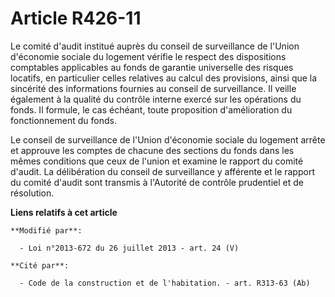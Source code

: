 # Article R426-11

Le comité d'audit institué auprès du conseil de surveillance de l'Union d'économie sociale du logement vérifie le respect des
dispositions comptables applicables au fonds de garantie universelle des risques locatifs, en particulier celles relatives au
calcul des provisions, ainsi que la sincérité des informations fournies au conseil de surveillance. Il veille également à la
qualité du contrôle interne exercé sur les opérations du fonds. Il formule, le cas échéant, toute proposition d'amélioration
du fonctionnement du fonds. 

Le conseil de surveillance de l'Union d'économie sociale du logement arrête et approuve les comptes de chacune des sections
du fonds dans les mêmes conditions que ceux de l'union et examine le rapport du comité d'audit. La délibération du conseil de
surveillance y afférente et le rapport du comité d'audit sont transmis à l'Autorité de contrôle prudentiel et de résolution.

**Liens relatifs à cet article**

	**Modifié par**:

	  - Loi n°2013-672 du 26 juillet 2013 - art. 24 (V)

	**Cité par**:

	  - Code de la construction et de l'habitation. - art. R313-63 (Ab)
